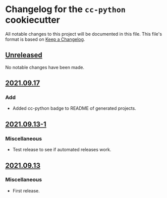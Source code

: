 # Changelog for the `cc-python` cookiecutter

All notable changes to this project will be documented in this file. This
file's format is based on [Keep a Changelog].

[Keep a Changelog]: https://keepachangelog.com/en/1.0.0/

## [Unreleased](https://github.com/bbugyi200/cc-python/compare/2021.09.17...HEAD)

No notable changes have been made.

## [2021.09.17](https://github.com/bbugyi200/cc-python/compare/2021.09.13-1...2021.09.17)

### Add

* Added cc-python badge to README of generated projects.

## [2021.09.13-1](https://github.com/bbugyi200/cc-python/compare/2021.09.13...2021.09.13-1)

### Miscellaneous

* Test release to see if automated releases work.

## [2021.09.13](https://github.com/bbugyi200/cc-python/releases/tag/2021.09.13)

### Miscellaneous

* First release.
